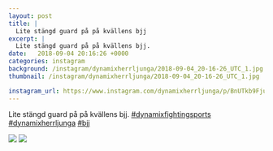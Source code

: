```yaml
---
layout: post
title: |
  Lite stängd guard på på kvällens bjj
excerpt: |
  Lite stängd guard på på kvällens bjj.   
date:   2018-09-04 20:16:26 +0000
categories: instagram
background: /instagram/dynamixherrljunga/2018-09-04_20-16-26_UTC_1.jpg
thumbnail: /instagram/dynamixherrljunga/2018-09-04_20-16-26_UTC_1.jpg

instagram_url: https://www.instagram.com/dynamixherrljunga/p/BnUTkb9Fju_
---
```

Lite stängd guard på på kvällens bjj. [#dynamixfightingsports](https://www.instagram.com/explore/tags/dynamixfightingsports/) [#dynamixherrljunga](https://www.instagram.com/explore/tags/dynamixherrljunga/) [#bjj](https://www.instagram.com/explore/tags/bjj/)



<img src='{{ site.baseurl }}/instagram/dynamixherrljunga/2018-09-04_20-16-26_UTC_1.jpg' class='img-fluid' />


<img src='{{ site.baseurl }}/instagram/dynamixherrljunga/2018-09-04_20-16-26_UTC_2.jpg' class='img-fluid' />
